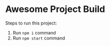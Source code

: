 # Awesome Project Build

Steps to run this project:

1. Run `npm i` command
2. Run `npm start` command
